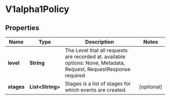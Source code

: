 
# V1alpha1Policy

## Properties
Name | Type | Description | Notes
------------ | ------------- | ------------- | -------------
**level** | **String** | The Level that all requests are recorded at. available options: None, Metadata, Request, RequestResponse required | 
**stages** | **List&lt;String&gt;** | Stages is a list of stages for which events are created. |  [optional]



